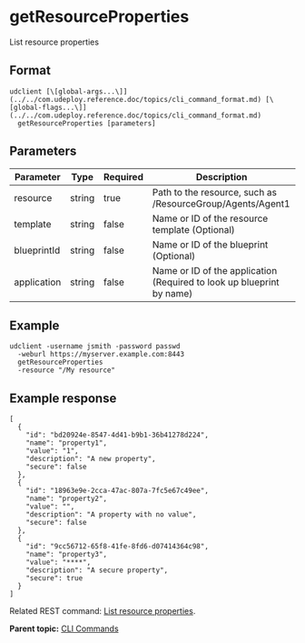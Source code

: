# getResourceProperties

List resource properties

## Format

```
udclient [\[global-args...\]](../../com.udeploy.reference.doc/topics/cli_command_format.md) [\[global-flags...\]](../../com.udeploy.reference.doc/topics/cli_command_format.md)
  getResourceProperties [parameters]
```

## Parameters

|Parameter|Type|Required|Description|
|---------|----|--------|-----------|
|resource|string|true|Path to the resource, such as /ResourceGroup/Agents/Agent1|
|template|string|false|Name or ID of the resource template \(Optional\)|
|blueprintId|string|false|Name or ID of the blueprint \(Optional\)|
|application|string|false|Name or ID of the application \(Required to look up blueprint by name\)|

## Example

```
udclient -username jsmith -password passwd 
  -weburl https://myserver.example.com:8443
  getResourceProperties
  -resource "/My resource"
```

## Example response

```
[
  {
    "id": "bd20924e-8547-4d41-b9b1-36b41278d224",
    "name": "property1",
    "value": "1",
    "description": "A new property",
    "secure": false
  },
  {
    "id": "18963e9e-2cca-47ac-807a-7fc5e67c49ee",
    "name": "property2",
    "value": "",
    "description": "A property with no value",
    "secure": false
  },
  {
    "id": "9cc56712-65f8-41fe-8fd6-d07414364c98",
    "name": "property3",
    "value": "****",
    "description": "A secure property",
    "secure": true
  }
]
```

Related REST command: [List resource properties](rest_cli_resource_getproperties_get.md).

**Parent topic:** [CLI Commands](../../com.udeploy.reference.doc/topics/cli_commands.md)

